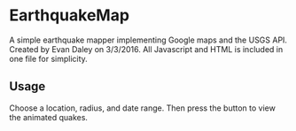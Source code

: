 # EarthquakeMap
A simple earthquake mapper implementing Google maps and the USGS API. Created by Evan Daley on 3/3/2016.
All Javascript and HTML is included in one file for simplicity. 

## Usage
Choose a location, radius, and date range. Then press the button to view the animated quakes. 
